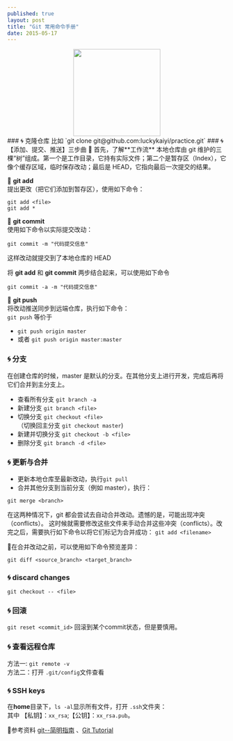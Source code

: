 ```yaml
---
published: true
layout: post
title: "Git 常用命令手册"
date: 2015-05-17
---
```


<center>
 <img src="http://7xloce.com1.z0.glb.clouddn.com/515b86be7dbb921080c193fa50c4065f.jpg" style="width:200px"/>
</center>
### 🌀 克隆仓库  
比如  
`git clone git@github.com:luckykaiyi/practice.git`  
### 🌀【添加、提交、推送】三步曲  
🌺 首先，了解**工作流**    
本地仓库由 git 维护的三棵“树”组成。第一个是工作目录，它持有实际文件；第二个是暂存区（Index），它像个缓存区域，临时保存改动；最后是 HEAD，它指向最后一次提交的结果。    

🌲 **git add**     
提出更改（把它们添加到暂存区），使用如下命令：

`git add <file>`  
`git add *`  

🌲 **git commit**  
使用如下命令以实际提交改动： 
      
`git commit -m "代码提交信息"`   
 
这样改动就提交到了本地仓库的 HEAD  

将 **git add** 和 **git commit** 两步结合起来，可以使用如下命令  

`git commit -a -m "代码提交信息"`

🌲 **git push**   
将改动推送同步到远端仓库，执行如下命令：    
  `git push` 等价于

+ `git push origin master`
+ 或者 `git push origin master:master`  

### 🌀 分支 
在创建仓库的时候，master 是默认的分支。在其他分支上进行开发，完成后再将它们合并到主分支上。
     
+ 查看所有分支 `git branch -a`
+ 新建分支 `git branch <file>`
+ 切换分支 `git checkout <file>`  
（切换回主分支 `git checkout master`)
+ 新建并切换分支 `git checkout -b <file>`
+ 删除分支 `git branch -d <file>`

### 🌀 更新与合并
+ 更新本地仓库至最新改动，执行`git pull`
+ 合并其他分支到当前分支（例如 master），执行：  

`git merge <branch>`

在这两种情况下，git 都会尝试去自动合并改动。遗憾的是，可能出现冲突（conflicts）。 这时候就需要修改这些文件来手动合并这些冲突（conflicts）。改完之后，需要执行如下命令以将它们标记为合并成功：  `git add <filename>`  

🌲在合并改动之前，可以使用如下命令预览差异：  

`git diff <source_branch> <target_branch>`
### 🌀 discard changes
`git checkout -- <file>`
### 🌀 回滚
`git reset <commit_id>`
回滚到某个commit状态，但是要慎用。

### 🌀 查看远程仓库  
方法一: `git remote -v`   
方法二：打开 `.git/config`文件查看

### 🌀 SSH keys
在**home**目录下，`ls -al`显示所有文件，打开 `.ssh`文件夹：  
其中 【私钥】：`xx_rsa`;【公钥】：`xx_rsa.pub`。



📒参考资料
[git--简明指南] 、[Git Tutorial]

  


[git--简明指南]:http://rogerdudler.github.io/git-guide/index.zh.html
[Git Tutorial]:https://blog.udemy.com/git-tutorial-a-comprehensive-guide
